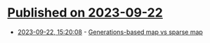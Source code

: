 # [Published on 2023-09-22](index.md)

* [2023-09-22, 15:20:08](https://lobste.rs/s/3k7me7/generations_based_map_vs_sparse_map) - [Generations-based map vs sparse map](https://quasilyte.dev/blog/post/gen-map/)
